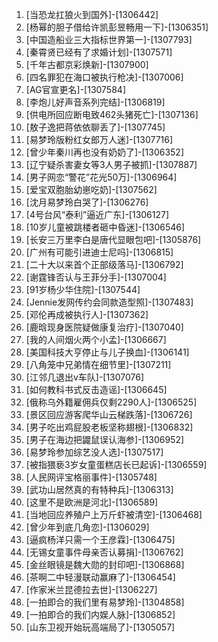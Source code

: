 
1. [当恐龙扛狼火到国外]-[1306442]
1. [杨幂的胆子借给许凯彭昱畅用一下]-[1306351]
1. [中国造船业三大指标世界第一]-[1307793]
1. [秦霄贤已经有了求婚计划]-[1307571]
1. [千年古都京彩焕新]-[1307900]
1. [四名罪犯在海口被执行枪决]-[1307006]
1. [AG官宣更名]-[1307584]
1. [李炮儿好声音系列完结]-[1306819]
1. [供电所回应断电致462头猪死亡]-[1307136]
1. [敖子逸把蒋依依聊丢了]-[1307745]
1. [易梦玲版粉红女郎万人迷]-[1307716]
1. [曾少年秦川再也没有奶奶了]-[1306352]
1. [辽宁疑杀害妻女等3人男子被抓]-[1307887]
1. [男子网恋“警花”花光50万]-[1306964]
1. [爱宝双胞胎幼崽吃奶]-[1307562]
1. [沈月易梦玲白哭了]-[1306276]
1. [4号台风“泰利”逼近广东]-[1306127]
1. [10岁儿童被跳楼者砸中昏迷]-[1306546]
1. [长安三万里李白是唐代显眼包吧]-[1305876]
1. [广州有可能引进迪士尼吗]-[1306815]
1. [二十大以来首个正部级落马]-[1306792]
1. [谢霆锋否认与王菲分手]-[1307004]
1. [91岁杨少华住院]-[1307544]
1. [Jennie发网传约会同款造型照]-[1307483]
1. [邓伦再成被执行人]-[1307362]
1. [鹿晗现身医院疑做康复治疗]-[1307040]
1. [我的人间烟火两个小孟]-[1306667]
1. [美国科技大亨停止与儿子换血]-[1306141]
1. [八角笼中兄弟情在细节里]-[1307211]
1. [江邻几退出v车队]-[1307076]
1. [如何教科书式反击造谣]-[1306645]
1. [俄称乌外籍雇佣兵仅剩2290人]-[1306525]
1. [景区回应游客爬华山云梯跌落]-[1306726]
1. [男子吃出鸡屁股老板坚称翅根]-[1306832]
1. [男子在海边把鼹鼠误认海参]-[1306952]
1. [易梦玲参加综艺没人选]-[1307517]
1. [被指猥亵3岁女童蛋糕店长已起诉]-[1306559]
1. [人民网评宝格丽事件]-[1305748]
1. [武功山居然真的有特种兵]-[1306313]
1. [这里不是欧洲是河北]-[1306589]
1. [当地回应养殖户上万斤虾被清空]-[1306468]
1. [曾少年到底几角恋]-[1306029]
1. [逼疯杨洋只需一个王彦霖]-[1306475]
1. [无锡女童事件母亲否认募捐]-[1306762]
1. [金丝眼镜是魏大勋的封印吧]-[1306868]
1. [茶啊二中轻漫联动赢麻了]-[1306454]
1. [作家米兰昆德拉去世]-[1306227]
1. [一拍即合的我们里有易梦玲]-[1304858]
1. [一拍即合的我们内娱人脉]-[1306852]
1. [山东卫视开始玩高端局了]-[1305057]